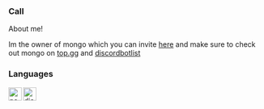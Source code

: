 ### Call

About me!

Im the owner of mongo which you can invite [here](https://dsc.gg/mongo) and make sure to check out mongo on [top.gg](https://top.gg/bot/852002206772756500) and [discordbotlist](https://discordbotlist.com/bots/mongo)





### Languages
<img align="left" alt="node.js" width="26px" src="https://i.imgur.com/tYLFZBh.png" />
<img align="left" alt="discord.js" width="26px" src="https://i.imgur.com/SI1DZf3.png" />
